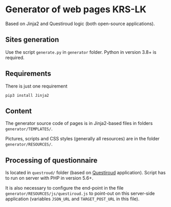 # Generator of web pages KRS-LK
Based on Jinja2 and Questiroud logic (both open-source applications).

## Sites generation
Use the script `generate.py` in `generator` folder. Python in version 3.8+ is
required.

## Requirements
There is just one requirement
```
pip3 install Jinja2
```
## Content
The generator source code of pages is in Jinja2-based files in folders
`generator/TEMPLATES/`.

Pictures, scripts and CSS styles (generally all resources) are in
the folder `generator/RESOURCES/`.

## Processing of questionnaire
Is located in `questroud/` folder (based on
[Questiroud](https://github.com/david-salac/Questiroud-simple-quiz-application)
application). Script has to run on server with PHP in version 5.6+.

It is also necessary to configure the end-point in the file
`generator/RESOURCES/js/questiroud.js` to point-out on this server-side
application (variables `JSON_URL` and `TARGET_POST_URL` in this file).
